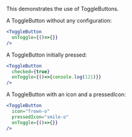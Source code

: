 This demonstrates the use of ToggleButtons.

A ToggleButton without any configuration:

```jsx
<ToggleButton
  onToggle={()=>{}}
/>
```

A ToggleButton initially pressed:

```jsx
<ToggleButton
  checked={true}
  onToggle={()=>{console.log(121)}}
/>
```

A ToggleButton with an icon and a pressedIcon:

```jsx
<ToggleButton
  icon="frown-o"
  pressedIcon="smile-o"
  onToggle={()=>{}}
/>
```
